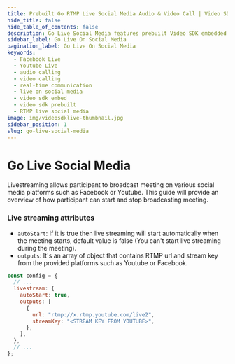 ```yaml
---
title: Prebuilt Go RTMP Live Social Media Audio & Video Call | Video SDK Embed Docs
hide_title: false
hide_table_of_contents: false
description: Go Live Social Media features prebuilt Video SDK embedded is an easy-to-use video calling API. Video SDK Prebuilt makes it easy for developers to add video calls 10 in minutes to any website or app.
sidebar_label: Go Live On Social Media
pagination_label: Go Live On Social Media
keywords:
  - Facebook Live
  - Youtube Live
  - audio calling
  - video calling
  - real-time communication
  - live on social media
  - video sdk embed
  - video sdk prebuilt
  - RTMP live social media
image: img/videosdklive-thumbnail.jpg
sidebar_position: 1
slug: go-live-social-media
---
```


# Go Live Social Media

Livestreaming allows participant to broadcast meeting on various social media platforms such as Facebook or Youtube.
This guide will provide an overview of how participant can start and stop broadcasting meeting.

### Live streaming attributes

- `autoStart`: If it is true then live streaming will start automatically when the meeting starts, default value is false (You can't start live streaming during the meeting).
- `outputs`: It's an array of object that contains RTMP url and stream key from the provided platforms such as Youtube or Facebook.

```js title="index.html"
const config = {
  // ...
  livestream: {
    autoStart: true,
    outputs: [
      {
        url: "rtmp://x.rtmp.youtube.com/live2",
        streamKey: "<STREAM KEY FROM YOUTUBE>",
      },
    ],
  },
  // ...
};
```
